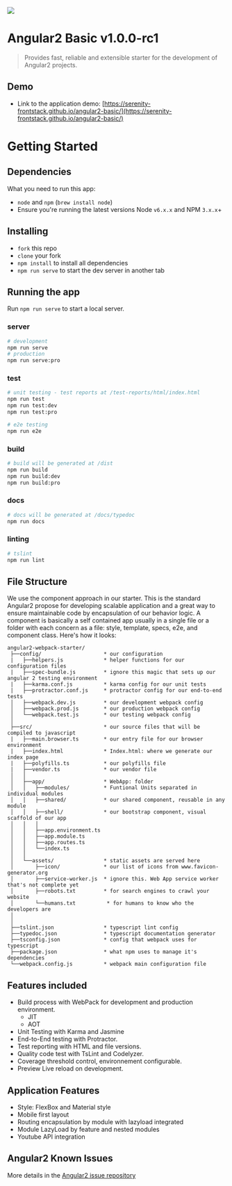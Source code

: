 
![](docs/angular2-basic-logo.png)

# Angular2 Basic v1.0.0-rc1

> Provides fast, reliable and extensible starter for the development of Angular2 projects.

## Demo 

* Link to the application demo:  [https://serenity-frontstack.github.io/angular2-basic/](https://serenity-frontstack.github.io/angular2-basic/) 

# Getting Started

## Dependencies
What you need to run this app:
* `node` and `npm` (`brew install node`)
* Ensure you're running the latest versions Node `v6.x.x` and NPM `3.x.x`+

## Installing
* `fork` this repo
* `clone` your fork
* `npm install` to install all dependencies
* `npm run serve` to start the dev server in another tab

## Running the app
 Run `npm run serve` to start a local server.

### server
```bash
# development
npm run serve
# production
npm run serve:pro

```

### test
```bash
# unit testing - test reports at /test-reports/html/index.html
npm run test
npm run test:dev
npm run test:pro

# e2e testing
npm run e2e

```

### build
```bash
# build will be generated at /dist
npm run build
npm run build:dev
npm run build:pro

```

### docs
```bash
# docs will be generated at /docs/typedoc
npm run docs

```

### linting
```bash
# tslint
npm run lint

```

## File Structure

We use the component approach in our starter. This is the standard Angular2 propose for developing scalable application and a great way to ensure maintainable code by encapsulation of our behavior logic. A component is basically a self contained app usually in a single file or a folder with each concern as a file: style, template, specs, e2e, and component class. Here's how it looks:
```
angular2-webpack-starter/
 ├──config/                    * our configuration
 |   ├──helpers.js             * helper functions for our configuration files
 |   ├──spec-bundle.js         * ignore this magic that sets up our angular 2 testing environment
 |   ├──karma.conf.js          * karma config for our unit tests
 |   ├──protractor.conf.js     * protractor config for our end-to-end tests
 │   ├──webpack.dev.js         * our development webpack config
 │   ├──webpack.prod.js        * our production webpack config
 │   └──webpack.test.js        * our testing webpack config
 │
 ├──src/                       * our source files that will be compiled to javascript
 |   ├──main.browser.ts        * our entry file for our browser environment
 |   ├──index.html             * Index.html: where we generate our index page
 |   ├──polyfills.ts           * our polyfills file
 |   ├──vendor.ts              * our vendor file
 │   │
 │   ├──app/                   * WebApp: folder
 │   │   ├──modules/           * Funtional Units separated in individual modules 
 │   │   ├──shared/            * our shared component, reusable in any module
 │   │   ├──shell/             * our bootstrap component, visual scaffold of our app 
 │   │   │
 │   │   ├──app.environment.ts 
 │   │   ├──app.module.ts      
 │   │   ├──app.routes.ts      
 │   │   └──index.ts           
 │   │
 │   └──assets/                * static assets are served here
 │       ├──icon/              * our list of icons from www.favicon-generator.org
 │       ├──service-worker.js  * ignore this. Web App service worker that's not complete yet
 │       ├──robots.txt         * for search engines to crawl your website
 │       └──humans.txt          * for humans to know who the developers are
 │
 │
 ├──tslint.json                * typescript lint config
 ├──typedoc.json               * typescript documentation generator
 ├──tsconfig.json              * config that webpack uses for typescript
 ├──package.json               * what npm uses to manage it's dependencies
 └──webpack.config.js          * webpack main configuration file

```

## Features included

* Build process with WebPack for development and production environment.  
    * JIT
    * AOT
* Unit Testing with Karma and Jasmine
* End-to-End testing with Protractor.
* Test reporting with HTML and file versions.
* Quality code test with TsLint and Codelyzer.
* Coverage threshold control, environnement configurable.      
* Preview Live reload on development.

## Application Features

* Style: FlexBox and Material style
* Mobile first layout
* Routing encapsulation by module with lazyload integrated
* Module LazyLoad by feature and nested modules
* Youtube API integration

## Angular2 Known Issues
More details in the [Angular2 issue repository](https://github.com/angular/angular/issues) 


